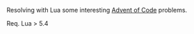 Resolving with Lua some interesting [Advent of Code](https://adventofcode.com/) problems.

Req. Lua > 5.4
